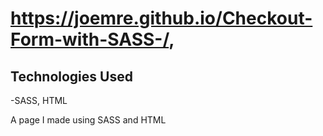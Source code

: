 # https://joemre.github.io/Checkout-Form-with-SASS-/,
## Technologies Used
-SASS, HTML

A page I made using SASS and HTML
